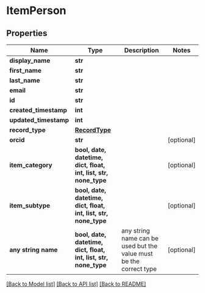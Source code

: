 # ItemPerson


## Properties
Name | Type | Description | Notes
------------ | ------------- | ------------- | -------------
**display_name** | **str** |  | 
**first_name** | **str** |  | 
**last_name** | **str** |  | 
**email** | **str** |  | 
**id** | **str** |  | 
**created_timestamp** | **int** |  | 
**updated_timestamp** | **int** |  | 
**record_type** | [**RecordType**](RecordType.md) |  | 
**orcid** | **str** |  | [optional] 
**item_category** | **bool, date, datetime, dict, float, int, list, str, none_type** |  | [optional] 
**item_subtype** | **bool, date, datetime, dict, float, int, list, str, none_type** |  | [optional] 
**any string name** | **bool, date, datetime, dict, float, int, list, str, none_type** | any string name can be used but the value must be the correct type | [optional]

[[Back to Model list]](../README.md#documentation-for-models) [[Back to API list]](../README.md#documentation-for-api-endpoints) [[Back to README]](../README.md)


